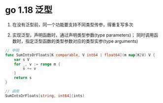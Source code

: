 # go 1.18 泛型

1. 在没有泛型前，同一个功能要支持不同类型传参，得重复写多次


2. 实现泛型，声明函数时，通过声明类型参数(type parameters)；
同时调用函数时，指定泛型函数的类型参数对应的类型实参(type arguments)
```go
// 申明
func SumIntsOrFloats[K comparable, V int64 | float64](m map[K]V) V {
    var s V
    for _, v := range m {
        s += v
    }
    return s
}

// 调用
SumIntsOrFloats[string, int64](ints)
```